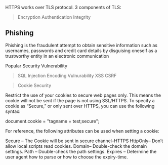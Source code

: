 
HTTPS works over TLS protocol.
3 components of TLS:
> Encryption
> Authentication
> Integrity




## Phishing
Phishing is the fraudulent attempt to obtain sensitive information such as usernames, passwords and credit card details by disguising oneself as a trustworthy entity in an electronic communication


Popular Security Vulnerability 

> SQL Injection
> Encoding Vulnurability
> XSS 
> CSRF


> Cookie Security



Restrict the use of your cookies to secure web pages only. This means the cookie will not be sent if the page is not using SSL/HTTPS. To specify a cookie as “Secure,” or only sent over HTTPS, you can use the following syntax:

document.cookie = "tagname = test;secure";

For reference, the following attributes can be used when setting a cookie:

Secure – The Cookie will be sent in secure channel–HTTPS
HttpOnly– Don’t allow local scripts read cookies.
Domain– Double-check the domain settings.
Path – Double-check the path settings.
Expires – Determine the user agent how to parse or how to choose the expiry-time.



